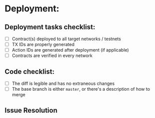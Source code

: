 # Deployment: <!-- Deployment title: contract or feature (e.g. `ManagedPool`) -->

## Deployment tasks checklist:

- [ ] Contract(s) deployed to all target networks / testnets
- [ ] TX IDs are properly generated
- [ ] Action IDs are generated after deployment (if applicable) <!-- This includes contracts deployed by contracts (e.g. mock pools deployed by factories) -->
- [ ] Contracts are verified in every network <!-- This includes contracts deployed by contracts (e.g. mock pools deployed by factories) -->

## Code checklist:

- [ ] The diff is legible and has no extraneous changes <!-- There shouldn't be any changes to contract code nor scripts in this PR -->
- [ ] The base branch is either `master`, or there's a description of how to merge

## Issue Resolution

<!-- If this PR addresses an issue, note that here: e.g., Closes/Fixes/Resolves #1346. -->
